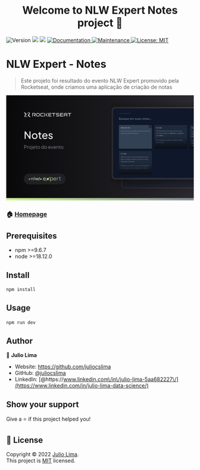 <h1 align="center">Welcome to NLW Expert Notes project 👋</h1>
<p>
  <img alt="Version" src="https://img.shields.io/badge/version-1.0.0-blue.svg?cacheSeconds=2592000" />
  <img src="https://img.shields.io/badge/npm-%3E%3D5.5.0-blue.svg" />
  <img src="https://img.shields.io/badge/node-%3E%3D9.3.0-blue.svg" />
  <a href="https://github.com/juliocslima/ignite-lab-reactjs" target="_blank">
    <img alt="Documentation" src="https://img.shields.io/badge/documentation-yes-brightgreen.svg" />
  </a>
  <a href="https://github.com/kefranabg/readme-md-generator/graphs/commit-activity" target="_blank">
    <img alt="Maintenance" src="https://img.shields.io/badge/Maintained%3F-yes-green.svg" />
  </a>
  <a href="https://github.com/juliocslima/nlw-expert-notes/blob/main/LICENSE" target="_blank">
    <img alt="License: MIT" src="https://img.shields.io/github/license/juliocslima/nlw-expert-notes" />
  </a>
</p>

# NLW Expert - Notes

> Este projeto foi resultado do evento NLW Expert promovido pela Rocketseat, onde criamos uma aplicação de criação de notas

<img src="Thumbnail.png" alt="NLW Expert Notes"/>

### 🏠 [Homepage](https://github.com/juliocslima/nlw-expert-notes)

## Prerequisites

- npm >=9.6.7
- node >=18.12.0

## Install

```sh
npm install
```

## Usage

```sh
npm run dev
```

## Author

👤 **Julio Lima**

- Website: https://github.com/juliocslima
- GitHub: [@juliocslima](https://github.com/juliocslima)
- LinkedIn: [@https:\/\/www.linkedin.com\/in\/julio-lima-5aa682227\/](https://www.linkedin.com/in/julio-lima-data-science/)

## Show your support

Give a ⭐️ if this project helped you!

## 📝 License

Copyright © 2022 [Julio Lima](https://github.com/juliocslima).<br />
This project is [MIT](https://github.com/juliocslima/nlw-expert-notes/blob/main/LICENSE) licensed.
